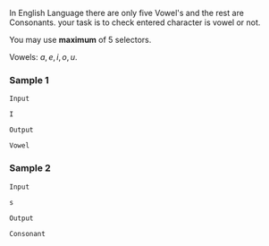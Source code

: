In English Language there are only five Vowel's and the rest are Consonants. 
your task is to check entered character is vowel or not.  

You may use **maximum** of 5 selectors.

Vowels: $a,e,i,o,u$.

### Sample 1
`Input`
```
I
```

`Output`
```
Vowel
```

### Sample 2
`Input`
```
s
```

`Output`
```
Consonant
```
